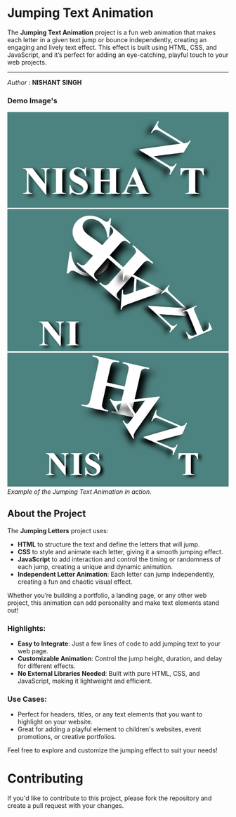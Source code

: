 # Jumping Text Animation

The **Jumping Text Animation** project is a fun web animation that makes each letter in a given text jump or bounce independently, creating an engaging and lively text effect. This effect is built using HTML, CSS, and JavaScript, and it’s perfect for adding an eye-catching, playful touch to your web projects.<hr>
*Author :* **NISHANT SINGH**

### Demo Image's 
![demo images/1.png](https://github.com/NishantSingh825/Jumping-Text-Animation/blob/main/demo%20images/4.png) 
![demo images/1.png](https://github.com/NishantSingh825/Jumping-Text-Animation/blob/main/demo%20images/2.png)  
![demo images/1.png](https://github.com/NishantSingh825/Jumping-Text-Animation/blob/main/demo%20images/1.png)  
*Example of the Jumping Text Animation in action.*

## About the Project

The **Jumping Letters** project uses:
- **HTML** to structure the text and define the letters that will jump.
- **CSS** to style and animate each letter, giving it a smooth jumping effect.
- **JavaScript** to add interaction and control the timing or randomness of each jump, creating a unique and dynamic animation.
- **Independent Letter Animation**: Each letter can jump independently, creating a fun and chaotic visual effect.
 
Whether you’re building a portfolio, a landing page, or any other web project, this animation can add personality and make text elements stand out!

### Highlights:
- **Easy to Integrate**: Just a few lines of code to add jumping text to your web page.
- **Customizable Animation**: Control the jump height, duration, and delay for different effects.
- **No External Libraries Needed**: Built with pure HTML, CSS, and JavaScript, making it lightweight and efficient.

### Use Cases:
- Perfect for headers, titles, or any text elements that you want to highlight on your website.
- Great for adding a playful element to children's websites, event promotions, or creative portfolios.
  
Feel free to explore and customize the jumping effect to suit your needs!

# Contributing
If you'd like to contribute to this project, please fork the repository and create a pull request with your changes.
